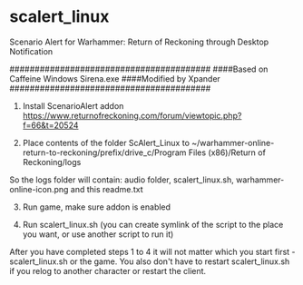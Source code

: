 # scalert_linux
Scenario Alert for Warhammer: Return of Reckoning through Desktop Notification

########################################
####Based on Caffeine Windows Sirena.exe
####Modified by Xpander
########################################

1) Install ScenarioAlert addon https://www.returnofreckoning.com/forum/viewtopic.php?f=66&t=20524

2) Place contents of the folder ScAlert_Linux to ~/warhammer-online-return-to-reckoning/prefix/drive_c/Program Files (x86)/Return of Reckoning/logs

So the logs folder will contain: audio folder, scalert_linux.sh, warhammer-online-icon.png and this readme.txt

3) Run game, make sure addon is enabled

4) Run scalert_linux.sh (you can create symlink of the script to the place you want, or use another script to run it)

After you have completed steps 1 to 4 it will not matter which you start first - scalert_linux.sh or the game.
You also don't have to restart scalert_linux.sh if you relog to another character or restart the client.
